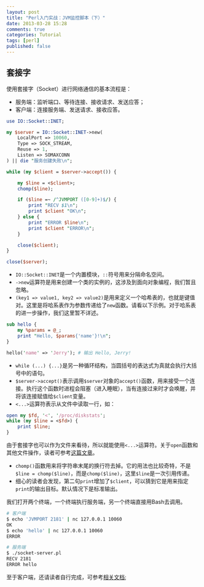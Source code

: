 ```yaml
---
layout: post
title: "Perl入门实战：JVM监控脚本（下）"
date: 2013-03-28 15:28
comments: true
categories: Tutorial
tags: [perl]
published: false
---
```


套接字
------

使用套接字（Socket）进行网络通信的基本流程是：

* 服务端：监听端口、等待连接、接收请求、发送应答；
* 客户端：连接服务端、发送请求、接收应答。

```perl
use IO::Socket::INET;

my $server = IO::Socket::INET->new(
    LocalPort => 10060,
    Type => SOCK_STREAM,
    Reuse => 1,
    Listen => SOMAXCONN
) || die "服务创建失败\n";

while (my $client = $server->accept()) {

    my $line = <$client>;
    chomp($line);

    if ($line =~ /^JVMPORT ([0-9]+)$/) {
        print "RECV $1\n";
        print $client "OK\n";
    } else {
        print "ERROR $line\n";
        print $client "ERROR\n";
    }

    close($client);
}

close($server);
```

<!--more-->

* `IO::Socket::INET`是一个内置模块，`::`符号用来分隔命名空间。
* `->new`运算符是用来创建一个类的实例的，这涉及到面向对象编程，我们暂且忽略。
* `(key1 => value1, key2 => value2)`是用来定义一个哈希表的，也就是键值对。这里是将哈系表作为参数传递给了`new`函数。请看以下示例。对于哈系表的进一步操作，我们这里暂不详述。

```perl
sub hello {
    my %params = @_;
    print "Hello, $params{'name'}!\n";
}

hello('name' => 'Jerry'); # 输出 Hello, Jerry!
```

* `while (...) {...}`是另一种循环结构，当圆括号的表达式为真就会执行大括号中的语句。
* `$server->accept()`表示调用`$server`对象的`accept()`函数，用来接受一个连接。执行这个函数时进程会阻塞（进入睡眠），当有连接过来时才会唤醒，并将该连接赋值给`$client`变量。
* `<...>`运算符表示从文件中读取一行，如：

```perl
open my $fd, '<', '/proc/diskstats';
while (my $line = <$fd>) {
    print $line;
}
```

由于套接字也可以作为文件来看待，所以就能使用`<...>`运算符。关于`open`函数和其他文件操作，读者可参考[这篇文章](http://perl5maven.com/open-and-read-from-files)。

* `chomp()`函数用来将字符串末尾的换行符去掉。它的用法也比较奇特，不是`$line = chomp($line)`，而是`chomp($line)`，这里`$line`是一次引用传递。
* 细心的读者会发现，第二句`print`增加了`$client`，可以猜到它是用来指定`print`的输出目标。默认情况下是标准输出。

我们打开两个终端，一个终端执行服务端，另一个终端直接用Bash去调用。

```bash
# 客户端
$ echo 'JVMPORT 2181' | nc 127.0.0.1 10060
OK
$ echo 'hello' | nc 127.0.0.1 10060
ERROR

# 服务端
$ ./socket-server.pl
RECV 2181
ERROR hello
```

至于客户端，还请读者自行完成，可参考[相关文档](http://perldoc.perl.org/IO/Socket/INET.html);
